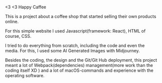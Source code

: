 <3 <3 Happy Caffee 

This is a project about a coffee shop that started selling their own products online.

For this simple website I used Javascript(framework: React), HTML of course, CSS.

I tried to do everything from scratch, including the code and even the media. For this, I used some AI Generated Images with Midjourney. 

Besides the coding, the design and the Git/Git Hub deployment, this project meant a lot of Webpack(dependencies) management(more work than the coding itself XD ) and a lot of macOS-commands and experience with the operating software.